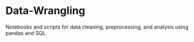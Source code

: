 # Data-Wrangling
Notebooks and scripts for data cleaning, preprocessing, and analysis using pandas and SQL.

